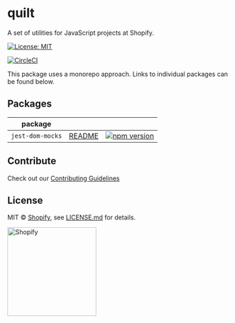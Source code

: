 # quilt

A set of utilities for JavaScript projects at Shopify.

[![License: MIT](https://img.shields.io/badge/License-MIT-green.svg)](https://github.com/Shopify/quilt/blob/master/LICENSE.md)

[![CircleCI](https://circleci.com/gh/Shopify/quilt.svg?style=svg&circle-token=8dafbec2d33dcb489dfce1e82ed37c271b26aeba)](https://circleci.com/gh/Shopify/quilt)

This package uses a monorepo approach. Links to individual packages can be found below.

## Packages

| package          |                                                                                          |                                                                                                                                  |
| ---------------- | ---------------------------------------------------------------------------------------- | -------------------------------------------------------------------------------------------------------------------------------- |
| `jest-dom-mocks` | [README](https://github.com/Shopify/quilt/blob/master/packages/jest-dom-mocks/README.md) | [![npm version](https://badge.fury.io/js/%40shopify%2Fjest-dom-mocks.svg)](https://badge.fury.io/js/%40shopify%2Fjest-dom-mocks) |

## Contribute

Check out our [Contributing Guidelines](http://github.com/Shopify/quilt/blob/master/CONTRIBUTING.md)

## License

MIT &copy; [Shopify](https://shopify.com/), see [LICENSE.md](http://github.com/Shopify/quilt/blob/master/LICENSE.md) for details.

<a href="http://www.shopify.com/"><img src="https://cdn.shopify.com/assets2/press/brand/shopify-logo-main-small-f029fcaf14649a054509f6790ce2ce94d1f1c037b4015b4f106c5a67ab033f5b.png" alt="Shopify" width="200" /></a>
